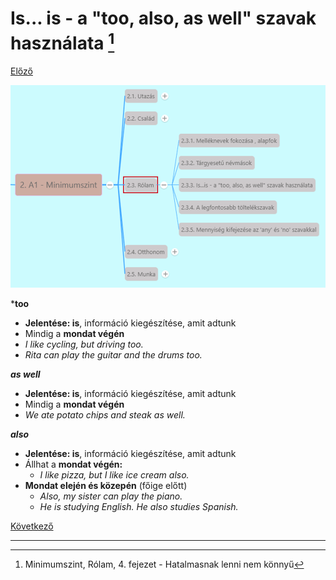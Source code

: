 # Is... is - a "too, also, as well" szavak használata [^1]

[Előző](2.md)

![2.3](images/2.3.png)

***too**
* **Jelentése: is**, információ kiegészítése, amit adtunk
* Mindig a **mondat végén**
* *I like cycling, but driving too.*
* *Rita can play the guitar and the drums too.*

***as well***
* **Jelentése: is**, információ kiegészítése, amit adtunk
* Mindig a **mondat végén**
* *We ate potato chips and steak as well.*

***also***
* **Jelentése: is**, információ kiegészítése, amit adtunk
* Állhat a **mondat végén:**
  * *I like pizza, but I like ice cream also.*
* **Mondat elején és közepén** (főige előtt)
  * *Also, my sister can play the piano.*
  * *He is studying English. He also studies Spanish.*

[Következő](4.md)

---
[^1]: Minimumszint, Rólam, 4. fejezet - Hatalmasnak lenni nem könnyű